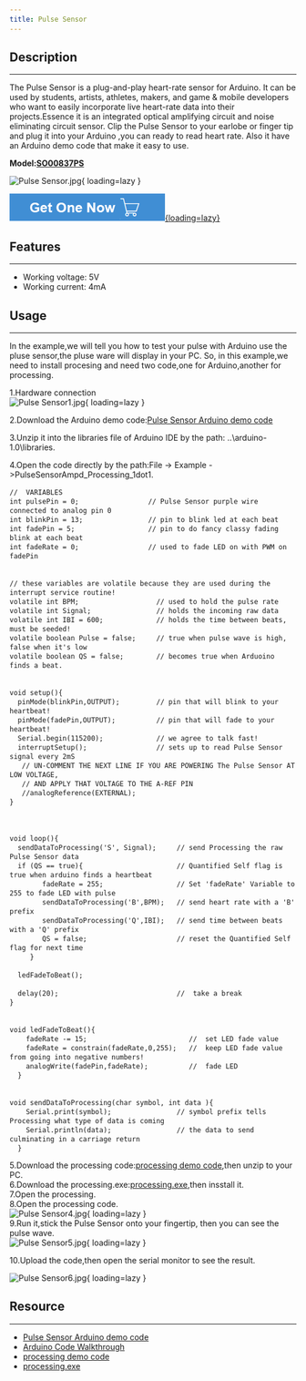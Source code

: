 ```yaml
---
title: Pulse Sensor
---
```


## Description
-----------

The Pulse Sensor is a plug-and-play heart-rate sensor for Arduino. It can be used by students, artists, athletes, makers, and game &amp; mobile developers who want to easily incorporate live heart-rate data into their projects.Essence it is an integrated optical amplifying circuit and noise eliminating circuit sensor. Clip the Pulse Sensor to your earlobe or finger tip and plug it into your Arduino ,you can ready to read heart rate. Also it have an Arduino demo code that make it easy to use.

**Model:[SO00837PS](http://www.elecrow.com/pulse-sensor-p-1237.html)**

![Pulse Sensor.jpg](https://wiki.elecrow.com/images/thumb/b/b3/Pulse_Sensor.jpg/400px-Pulse_Sensor.jpg){ loading=lazy }

[![Alt text](../../assets/images/Get_one_now.png){loading=lazy}](https://www.elecrow.com/pulse-sensor-p-1237.html?wiki "Title text")

## Features
--------

- Working voltage: 5V
- Working current: 4mA

## Usage
-----

In the example,we will tell you how to test your pulse with Arduino use the pluse sensor,the pluse ware will display in your PC. So, in this example,we need to install procesing and need two code,one for Arduino,another for processing.

1.Hardware connection  
![Pulse Sensor1.jpg](https://wiki.elecrow.com/images/thumb/9/9e/Pulse_Sensor1.jpg/600px-Pulse_Sensor1.jpg){ loading=lazy }

2.Download the Arduino demo code:[Pulse Sensor Arduino demo code](https://wiki.elecrow.com/images/1/15/PulseSensorAmpd_Processing_1dot2.zip)

3.Unzip it into the libraries file of Arduino IDE by the path: ..\\arduino-1.0\\libraries.

4.Open the code directly by the path:File -&gt; Example -&gt;PulseSensorAmpd\_Processing\_1dot1.

```
//  VARIABLES
int pulsePin = 0;                 // Pulse Sensor purple wire connected to analog pin 0
int blinkPin = 13;                // pin to blink led at each beat
int fadePin = 5;                  // pin to do fancy classy fading blink at each beat
int fadeRate = 0;                 // used to fade LED on with PWM on fadePin


// these variables are volatile because they are used during the interrupt service routine!
volatile int BPM;                   // used to hold the pulse rate
volatile int Signal;                // holds the incoming raw data
volatile int IBI = 600;             // holds the time between beats, must be seeded! 
volatile boolean Pulse = false;     // true when pulse wave is high, false when it's low
volatile boolean QS = false;        // becomes true when Arduoino finds a beat.


void setup(){
  pinMode(blinkPin,OUTPUT);         // pin that will blink to your heartbeat!
  pinMode(fadePin,OUTPUT);          // pin that will fade to your heartbeat!
  Serial.begin(115200);             // we agree to talk fast!
  interruptSetup();                 // sets up to read Pulse Sensor signal every 2mS 
   // UN-COMMENT THE NEXT LINE IF YOU ARE POWERING The Pulse Sensor AT LOW VOLTAGE, 
   // AND APPLY THAT VOLTAGE TO THE A-REF PIN
   //analogReference(EXTERNAL);   
}



void loop(){
  sendDataToProcessing('S', Signal);     // send Processing the raw Pulse Sensor data
  if (QS == true){                       // Quantified Self flag is true when arduino finds a heartbeat
        fadeRate = 255;                  // Set 'fadeRate' Variable to 255 to fade LED with pulse
        sendDataToProcessing('B',BPM);   // send heart rate with a 'B' prefix
        sendDataToProcessing('Q',IBI);   // send time between beats with a 'Q' prefix
        QS = false;                      // reset the Quantified Self flag for next time    
     }
  
  ledFadeToBeat();
  
  delay(20);                             //  take a break
}


void ledFadeToBeat(){
    fadeRate -= 15;                         //  set LED fade value
    fadeRate = constrain(fadeRate,0,255);   //  keep LED fade value from going into negative numbers!
    analogWrite(fadePin,fadeRate);          //  fade LED
  }


void sendDataToProcessing(char symbol, int data ){
    Serial.print(symbol);                // symbol prefix tells Processing what type of data is coming
    Serial.println(data);                // the data to send culminating in a carriage return
  }
```

5.Download the processing code:[processing demo code](https://wiki.elecrow.com/images/b/b5/PulseSensorAmpd_Processing_1dot1.zip),then unzip to your PC.  
6.Download the processing.exe:[processing.exe](https://processing.org/download/?processing),then insstall it.  
7.Open the processing.  
8.Open the processing code.  
![Pulse Sensor4.jpg](https://wiki.elecrow.com/images/thumb/b/b3/Pulse_Sensor4.jpg/400px-Pulse_Sensor4.jpg){ loading=lazy }  
9.Run it,stick the Pulse Sensor onto your fingertip, then you can see the pulse wave.  
![Pulse Sensor5.jpg](https://wiki.elecrow.com/images/c/ce/Pulse_Sensor5.jpg){ loading=lazy }

10.Upload the code,then open the serial monitor to see the result.

![Pulse Sensor6.jpg](https://wiki.elecrow.com/images/thumb/1/14/Pulse_Sensor6.jpg/400px-Pulse_Sensor6.jpg){ loading=lazy }

## Resource
--------

- [Pulse Sensor Arduino demo code](https://wiki.elecrow.com/images/1/15/PulseSensorAmpd_Processing_1dot2.zip)
- [Arduino Code Walkthrough](http://pulsesensor.com/pages/pulse-sensor-amped-arduino-v1dot1)
- [processing demo code](https://wiki.elecrow.com/images/b/b5/PulseSensorAmpd_Processing_1dot1.zip)
- [processing.exe](https://processing.org/download/?processing)